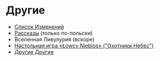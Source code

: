 # Другие

<div class="text-2xl">

- [Список Изменений](/other/changelog)
- [Рассказы](/other/stories) (только по-польски)
- Вселенная Ливулурия (вскоре)
- [Настольная игра «Łowcy Niebios» ("Охотники Небес")](/other/łowcy-niebios)
- [Другие Другие](/other/other)

</div>